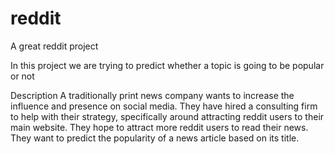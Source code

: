 # reddit
A great reddit project

In this project we are trying to predict whether a topic is going to be popular or not

Description
A traditionally print news company wants to increase the influence and presence on social media. They have hired a consulting firm to help with their strategy, specifically around attracting reddit users to their main website. They hope to attract more reddit users to read their news. They want to predict the popularity of a news article based on its title.


